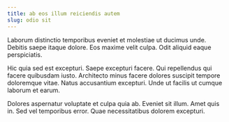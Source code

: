 ```yaml
---
title: ab eos illum reiciendis autem
slug: odio sit
---
```


Laborum distinctio temporibus eveniet et molestiae ut ducimus unde. Debitis saepe itaque dolore. Eos maxime velit culpa. Odit aliquid eaque perspiciatis.

Hic quia sed est excepturi. Saepe excepturi facere. Qui repellendus qui facere quibusdam iusto. Architecto minus facere dolores suscipit tempore doloremque vitae. Natus accusantium excepturi. Unde ut facilis ut cumque laborum et earum.

Dolores aspernatur voluptate et culpa quia ab. Eveniet sit illum. Amet quis in. Sed vel temporibus error. Quae necessitatibus dolorem excepturi.
